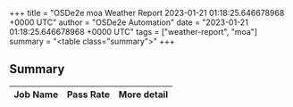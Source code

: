 +++
title = "OSDe2e moa Weather Report 2023-01-21 01:18:25.646678968 +0000 UTC"
author = "OSDe2e Automation"
date = "2023-01-21 01:18:25.646678968 +0000 UTC"
tags = ["weather-report", "moa"]
summary = "<table class=\"summary\"></table>"
+++
## Summary

| Job Name | Pass Rate | More detail |
|----------|-----------|-------------|




